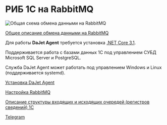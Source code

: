 # РИБ 1С на RabbitMQ

![Общая схема обмена данными на RabbitMQ](https://github.com/zhichkin/dajet-agent/blob/main/doc/%D0%A1%D1%85%D0%B5%D0%BC%D0%B0%20%D0%BE%D0%B1%D0%BC%D0%B5%D0%BD%D0%B0%20%D0%B4%D0%B0%D0%BD%D0%BD%D1%8B%D0%BC%D0%B8%20RabbitMQ.png)

[Общее описание обмена данными на RabbitMQ](https://github.com/zhichkin/dajet-agent/blob/main/doc/%D0%9E%D0%BF%D0%B8%D1%81%D0%B0%D0%BD%D0%B8%D0%B5%20%D0%BE%D0%B1%D0%BC%D0%B5%D0%BD%D0%B0%20%D0%B4%D0%B0%D0%BD%D0%BD%D1%8B%D0%BC%D0%B8%20RabbitMQ.pdf)

Для работы **DaJet Agent** требуется установка [.NET Core 3.1](https://dotnet.microsoft.com/download).

Поддерживается работа с базами данных 1С под управлением СУБД Microsoft SQL Server и PostgreSQL.

Служба DaJet Agent может работать под управлением Windows и Linux (поддерживается systemd).

[Установка DaJet Agent](https://github.com/zhichkin/dajet-agent/blob/main/doc/dajet-install/README.md)

[Настройка RabbitMQ](https://github.com/zhichkin/dajet-agent/blob/main/doc/rabbitmq-setup/README.md)

[Описание структуры входящих и исходящих очередей (регистров сведений) 1С](https://github.com/zhichkin/dajet-agent/blob/main/doc/1c-schema/README.md)

[Telegram](https://t.me/dajet_studio)
